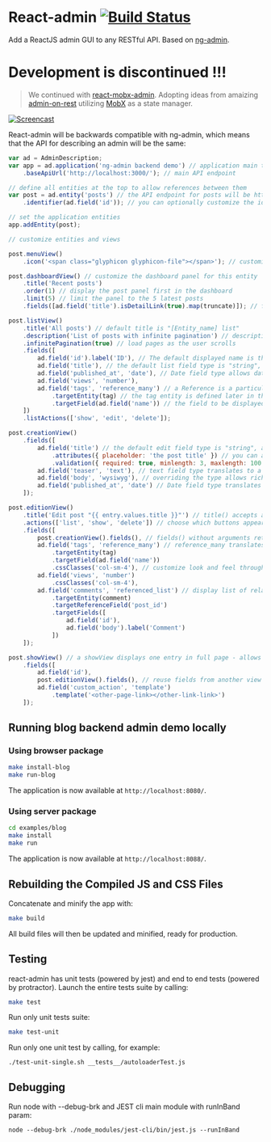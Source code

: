 # React-admin [![Build Status](https://travis-ci.org/marmelab/react-admin.svg?branch=master)](https://travis-ci.org/marmelab/react-admin)

Add a ReactJS admin GUI to any RESTful API. Based on [ng-admin](https://github.com/marmelab/ng-admin).

# Development is discontinued !!!

> We continued with [react-mobx-admin](https://github.com/blueskydigital/react-mobx-admin). Adopting ideas from amaizing [admin-on-rest](https://github.com/marmelab/admin-on-rest) utilizing [MobX](https://mobxjs.github.io/mobx/) as a state manager.

[![Screencast](http://marmelab.com/ng-admin/images/screencast.png)](https://vimeo.com/118697682)

React-admin will be backwards compatible with ng-admin, which means that the API for describing an admin will be the same:

```js
var ad = AdminDescription;
var app = ad.application('ng-admin backend demo') // application main title
    .baseApiUrl('http://localhost:3000/'); // main API endpoint

// define all entities at the top to allow references between them
var post = ad.entity('posts') // the API endpoint for posts will be http://localhost:3000/posts/:id
    .identifier(ad.field('id')); // you can optionally customize the identifier used in the api ('id' by default)

// set the application entities
app.addEntity(post);

// customize entities and views

post.menuView()
    .icon('<span class="glyphicon glyphicon-file"></span>'); // customize the entity menu icon

post.dashboardView() // customize the dashboard panel for this entity
    .title('Recent posts')
    .order(1) // display the post panel first in the dashboard
    .limit(5) // limit the panel to the 5 latest posts
    .fields([ad.field('title').isDetailLink(true).map(truncate)]); // fields() called with arguments add fields to the view

post.listView()
    .title('All posts') // default title is "[Entity_name] list"
    .description('List of posts with infinite pagination') // description appears under the title
    .infinitePagination(true) // load pages as the user scrolls
    .fields([
        ad.field('id').label('ID'), // The default displayed name is the camelCase field name. label() overrides id
        ad.field('title'), // the default list field type is "string", and displays as a string
        ad.field('published_at', 'date'), // Date field type allows date formatting
        ad.field('views', 'number'),
        ad.field('tags', 'reference_many') // a Reference is a particular type of field that references another entity
            .targetEntity(tag) // the tag entity is defined later in this file
            .targetField(ad.field('name')) // the field to be displayed in this list
    ])
    .listActions(['show', 'edit', 'delete']);

post.creationView()
    .fields([
        ad.field('title') // the default edit field type is "string", and displays as a text input
            .attributes({ placeholder: 'the post title' }) // you can add custom attributes, too
            .validation({ required: true, minlength: 3, maxlength: 100 }), // add validation rules for fields
        ad.field('teaser', 'text'), // text field type translates to a textarea
        ad.field('body', 'wysiwyg'), // overriding the type allows rich text editing for the body
        ad.field('published_at', 'date') // Date field type translates to a datepicker
    ]);

post.editionView()
    .title('Edit post "{{ entry.values.title }}"') // title() accepts a template string, which has access to the entry
    .actions(['list', 'show', 'delete']) // choose which buttons appear in the top action bar. Show is disabled by default
    .fields([
        post.creationView().fields(), // fields() without arguments returns the list of fields. That way you can reuse fields from another view to avoid repetition
        ad.field('tags', 'reference_many') // reference_many translates to a select multiple
            .targetEntity(tag)
            .targetField(ad.field('name'))
            .cssClasses('col-sm-4'), // customize look and feel through CSS classes
        ad.field('views', 'number')
            .cssClasses('col-sm-4'),
        ad.field('comments', 'referenced_list') // display list of related comments
            .targetEntity(comment)
            .targetReferenceField('post_id')
            .targetFields([
                ad.field('id'),
                ad.field('body').label('Comment')
            ])
    ]);

post.showView() // a showView displays one entry in full page - allows to display more data than in a a list
    .fields([
        ad.field('id'),
        post.editionView().fields(), // reuse fields from another view in another order
        ad.field('custom_action', 'template')
            .template('<other-page-link></other-link-link>')
    ]);
```

## Running blog backend admin demo locally

### Using browser package

``` sh
make install-blog
make run-blog
```

The application is now available at `http://localhost:8080/`.

### Using server package

``` sh
cd examples/blog
make install
make run
```

The application is now available at `http://localhost:8088/`.

## Rebuilding the Compiled JS and CSS Files

Concatenate and minify the app with:

```sh
make build
```

All build files will then be updated and minified, ready for production.

## Testing

react-admin has unit tests (powered by jest) and end to end tests (powered by protractor).
Launch the entire tests suite by calling:

```sh
make test
```

Run only unit tests suite:

```sh
make test-unit
```

Run only one unit test by calling, for example:

```
./test-unit-single.sh __tests__/autoloaderTest.js
```

## Debugging

Run node with --debug-brk and JEST cli main module with runInBand param:

```
node --debug-brk ./node_modules/jest-cli/bin/jest.js --runInBand
```
